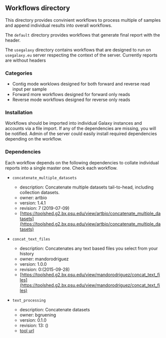 ## Workflows directory
This directory provides convinient workflows to process multiple of samples and append individual results into overall workflows. 

The `default` directory provides workflows that generate final report with the header.

The `usegalaxy` directory contains workflows that are designed to run on `usegalaxy.eu` server respecting the context of the server. Currently reports are without headers

### Categories
* Contig mode worklows designed for both forward and reverse read input per sample
* Forward more workflows designed for forward only reads
* Reverse mode workflows designed for reverse only reads

### Installation
Workflows should be imported into individual Galaxy instances and accounts via a file import. If any of the dependencies are missing, you will be notified. Admin of the server could easily install required dependencies depending on the workflow. 

### Dependencies
Each workflow depends on the following dependencies to collate individual reports into a single master one. Check each workflow.

* `concatenate_multiple_datasets`
	* description: Concatenate multiple datasets tail-to-head, including collection datasets. 
	* owner: artbio
	* version: 1.4.1
	* revision: 7 (2019-07-09)
	* [https://toolshed.g2.bx.psu.edu/view/artbio/concatenate_multiple_datasets](https://toolshed.g2.bx.psu.edu/view/artbio/concatenate_multiple_datasets)	

* `concat_text_files`
	* description: Concatenates any text based files you select from your history
	* owner: mandorodriguez
	* version: 1.0.0
	* revision: 0:(2015-09-28) 	
	* [https://toolshed.g2.bx.psu.edu/view/mandorodriguez/concat_text_files](https://toolshed.g2.bx.psu.edu/view/mandorodriguez/concat_text_files)

* `text_processing`
	*  description: Concatenate datasets
	*  owner: bgruening
	*  version: 0.1.0
	*  revision: 13: ()
	*  [tool url](https://toolshed.g2.bx.psu.edu/repository/view_tool_metadata?repository_id=2593fd36ae8011aa&changeset_revision=0a8c6b61f0f4&tool_id=tp_cat&render_repository_actions_for=tool_shed)

